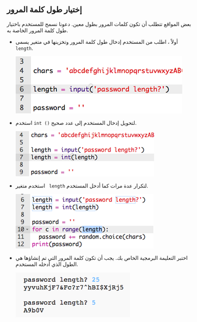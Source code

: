 ## إختيار طول كلمة المرور

بعض المواقع تتطلب أن تكون كلمات المرور بطول معين. دعونا نسمح للمستخدم باختيار طول كلمة المرور الخاصة به.



+ أولاً ، اطلب من المستخدم إدخال طول كلمة المرور وتخزينها في متغير يسمى ` length `.

    ![لقطة الشاشة](images/passwords-length.png)

+ استخدم ` int () ` لتحويل إدخال المستخدم إلى عدد صحيح.

    ![لقطة شاشة](images/passwords-cast.png)

+ استخدم متغير ` length` لتكرار عدة مرات كما أدخل المستخدم.

    ![لقطة الشاشة](images/passwords-length-loop.png)

+ اختبر التعليمة البرمجية الخاص بك. يجب أن تكون كلمة المرور التي تم إنشاؤها هي الطول الذي أدخله المستخدم.

    ![لقطة للشاشة](images/passwords-length-test.png)



